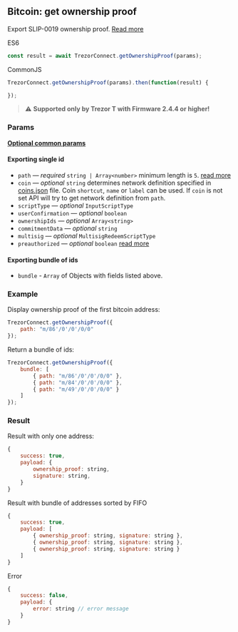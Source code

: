 ## Bitcoin: get ownership proof
Export SLIP-0019 ownership proof. [Read more](https://github.com/satoshilabs/slips/blob/master/slip-0019.md#proof-usage)

ES6
```javascript
const result = await TrezorConnect.getOwnershipProof(params);
```

CommonJS
```javascript
TrezorConnect.getOwnershipProof(params).then(function(result) {

});
```

> :warning: **Supported only by Trezor T with Firmware 2.4.4 or higher!** 

### Params
[****Optional common params****](commonParams.md)
#### Exporting single id
* `path` — *required* `string | Array<number>` minimum length is `5`. [read more](path.md)
* `coin` — *optional* `string` determines network definition specified in [coins.json](../../src/data/coins.json) file. Coin `shortcut`, `name` or `label` can be used. If `coin` is not set API will try to get network definition from `path`.
* `scriptType` — *optional* `InputScriptType`
* `userConfirmation` — *optional* `boolean`
* `ownershipIds` — *optional* `Array<string>`
* `commitmentData` — *optional* `string`
* `multisig` — *optional* `MultisigRedeemScriptType`
* `preauthorized` — *optional* `boolean` [read more](./authorizeCoinJoin.md)

#### Exporting bundle of ids
* `bundle` - `Array` of Objects with fields listed above.


### Example
Display ownership proof of the first bitcoin address:
```javascript
TrezorConnect.getOwnershipProof({
    path: "m/86'/0'/0'/0/0"
});
```
Return a bundle of ids:
```javascript
TrezorConnect.getOwnershipProof({
    bundle: [
        { path: "m/86'/0'/0'/0/0" },
        { path: "m/84'/0'/0'/0/0" },
        { path: "m/49'/0'/0'/0/0" }
    ]
});
```

### Result
Result with only one address:
```javascript
{
    success: true,
    payload: {
        ownership_proof: string,
        signature: string,
    }
}
```
Result with bundle of addresses sorted by FIFO
```javascript
{
    success: true,
    payload: [
        { ownership_proof: string, signature: string },
        { ownership_proof: string, signature: string },
        { ownership_proof: string, signature: string }
    ]
}
```
Error
```javascript
{
    success: false,
    payload: {
        error: string // error message
    }
}
```
